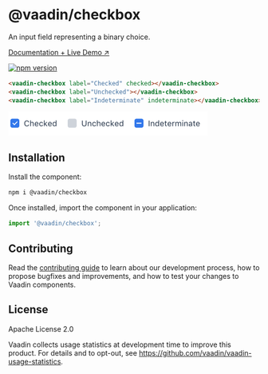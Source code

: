 # @vaadin/checkbox

An input field representing a binary choice.

[Documentation + Live Demo ↗](https://vaadin.com/docs/latest/components/checkbox)

[![npm version](https://badgen.net/npm/v/@vaadin/checkbox)](https://www.npmjs.com/package/@vaadin/checkbox)

```html
<vaadin-checkbox label="Checked" checked></vaadin-checkbox>
<vaadin-checkbox label="Unchecked"></vaadin-checkbox>
<vaadin-checkbox label="Indeterminate" indeterminate></vaadin-checkbox>
```

[<img src="https://raw.githubusercontent.com/vaadin/web-components/main/packages/checkbox/screenshot.png" width="400" alt="Screenshot of vaadin-checkbox">](https://vaadin.com/docs/latest/components/checkbox)

## Installation

Install the component:

```sh
npm i @vaadin/checkbox
```

Once installed, import the component in your application:

```js
import '@vaadin/checkbox';
```

## Contributing

Read the [contributing guide](https://vaadin.com/docs/latest/contributing) to learn about our development process, how to propose bugfixes and improvements, and how to test your changes to Vaadin components.

## License

Apache License 2.0

Vaadin collects usage statistics at development time to improve this product.
For details and to opt-out, see https://github.com/vaadin/vaadin-usage-statistics.

